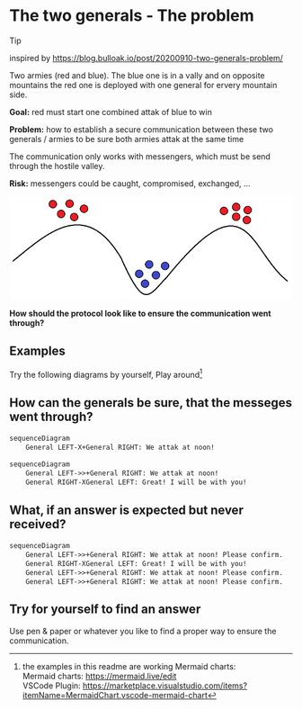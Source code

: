 # The two generals - The problem

> [!TIP]
> inspired by https://blog.bulloak.io/post/20200910-two-generals-problem/

Two armies (red and blue). The blue one is in a vally and on opposite mountains the red one is deployed with one general for ervery mountain side.

**Goal:** red must start one combined attak of blue to win

**Problem:** how to establish a secure communication between these two generals / armies to be sure both armies attak at the same time

The communication only works with messengers, which must be send through the hostile valley.

**Risk:** messengers could be caught, compromised, exchanged, ...

![the problem](the-two-generals.png)

**How should the protocol look like to ensure the communication went through?**

## Examples

Try the following diagrams by yourself, Play around[^1]

## How can the generals be sure, that the messeges went through?

```mermaid
sequenceDiagram
    General LEFT-X+General RIGHT: We attak at noon!
```

```mermaid
sequenceDiagram
    General LEFT->>+General RIGHT: We attak at noon!
    General RIGHT-XGeneral LEFT: Great! I will be with you!
```
## What, if an answer is expected but never received?

```mermaid
sequenceDiagram
    General LEFT->>+General RIGHT: We attak at noon! Please confirm.
    General RIGHT-XGeneral LEFT: Great! I will be with you!
    General LEFT->>+General RIGHT: We attak at noon! Please confirm.
    General LEFT->>+General RIGHT: We attak at noon! Please confirm.
```
## Try for yourself to find an answer

Use pen & paper or whatever you like to find a proper way to ensure the communication.

[^1]: the examples in this readme are working Mermaid charts: \
Mermaid charts: https://mermaid.live/edit \
VSCode Plugin: https://marketplace.visualstudio.com/items?itemName=MermaidChart.vscode-mermaid-chart